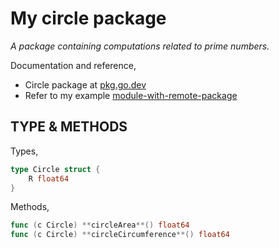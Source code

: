 # My circle package

_A package containing computations related to prime numbers._

Documentation and reference,

* Circle package at [pkg.go.dev](https://pkg.go.dev/github.com/JeffDeCola/my-go-packages/tree/master/geometry/circle)
* Refer to my example
  [module-with-remote-package](https://github.com/JeffDeCola/my-go-examples/tree/master/modules-and-packages/module-with-remote-package)

## TYPE & METHODS

Types,

```go
type Circle struct {
    R float64
}
```

Methods,

```go
func (c Circle) **circleArea**() float64
func (c Circle) **circleCircumference**() float64
```
